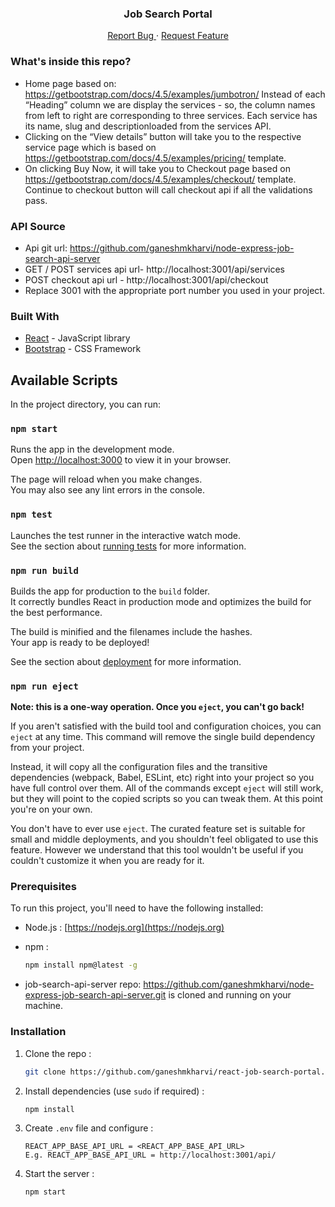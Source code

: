 <p align="center">
  <h3 align="center">Job Search Portal</h3>
  <p align="center">
    <a href="https://github.com/ganeshmkharvi/react-job-search-portal//issues">Report Bug </a>
    ·
    <a href="https://github.com/ganeshmkharvi/react-job-search-portal//issues"> Request Feature</a>
  </p>
</p>

<!-- ABOUT THE PROJECT -->

### What's inside this repo?

- Home page based on: 
https://getbootstrap.com/docs/4.5/examples/jumbotron/ 
Instead of each “Heading” column we are display the services - so, the column names from left to right are corresponding to three services. 
Each service has its name, slug and descriptionloaded from the services API. 
- Clicking on the “View details” button will take you to the respective service page which is based on https://getbootstrap.com/docs/4.5/examples/pricing/ template.
- On clicking Buy Now, it will take you to Checkout page based on https://getbootstrap.com/docs/4.5/examples/checkout/  template. Continue to checkout button will call checkout api if all the validations pass.

### API Source
- Api git url: https://github.com/ganeshmkharvi/node-express-job-search-api-server
- GET / POST services api url- http://localhost:3001/api/services 
- POST checkout api url - http://localhost:3001/api/checkout
- Replace 3001 with the appropriate port number you used in your project.

### Built With

- [React]() - JavaScript library
- [Bootstrap]() - CSS Framework

## Available Scripts

In the project directory, you can run:

### `npm start`

Runs the app in the development mode.\
Open [http://localhost:3000](http://localhost:3000) to view it in your browser.

The page will reload when you make changes.\
You may also see any lint errors in the console.

### `npm test`

Launches the test runner in the interactive watch mode.\
See the section about [running tests](https://facebook.github.io/create-react-app/docs/running-tests) for more information.

### `npm run build`

Builds the app for production to the `build` folder.\
It correctly bundles React in production mode and optimizes the build for the best performance.

The build is minified and the filenames include the hashes.\
Your app is ready to be deployed!

See the section about [deployment](https://facebook.github.io/create-react-app/docs/deployment) for more information.

### `npm run eject`

**Note: this is a one-way operation. Once you `eject`, you can't go back!**

If you aren't satisfied with the build tool and configuration choices, you can `eject` at any time. This command will remove the single build dependency from your project.

Instead, it will copy all the configuration files and the transitive dependencies (webpack, Babel, ESLint, etc) right into your project so you have full control over them. All of the commands except `eject` will still work, but they will point to the copied scripts so you can tweak them. At this point you're on your own.

You don't have to ever use `eject`. The curated feature set is suitable for small and middle deployments, and you shouldn't feel obligated to use this feature. However we understand that this tool wouldn't be useful if you couldn't customize it when you are ready for it.

### Prerequisites

To run this project, you'll need to have the following installed:

- Node.js : [https://nodejs.org](https://nodejs.org)

- npm :
  ```sh
  npm install npm@latest -g
  ```
- job-search-api-server repo:  https://github.com/ganeshmkharvi/node-express-job-search-api-server.git is cloned and running on your machine.

### Installation

1. Clone the repo :
   ```sh
   git clone https://github.com/ganeshmkharvi/react-job-search-portal.git
   ```
2. Install dependencies (use `sudo` if required) :

   ```sh
   npm install
   ```

3. Create `.env` file and configure :

   ```JS
   REACT_APP_BASE_API_URL = <REACT_APP_BASE_API_URL> 
   E.g. REACT_APP_BASE_API_URL = http://localhost:3001/api/
   
   ```

4. Start the server :
   ```sh
   npm start
   ```
   

